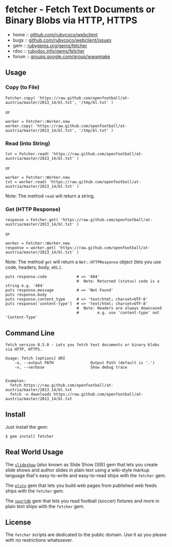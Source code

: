 # fetcher - Fetch Text Documents or Binary Blobs via HTTP, HTTPS

* home  :: [github.com/rubycoco/webclient](https://github.com/rubycoco/webclient)
* bugs  :: [github.com/rubycoco/webclient/issues](https://github.com/rubycoco/webclient/issues)
* gem   :: [rubygems.org/gems/fetcher](https://rubygems.org/gems/fetcher)
* rdoc  :: [rubydoc.info/gems/fetcher](http://rubydoc.info/gems/fetcher)
* forum :: [groups.google.com/group/wwwmake](https://groups.google.com/group/wwwmake)


## Usage

### Copy (to File)

    Fetcher.copy( 'https://raw.github.com/openfootball/at-austria/master/2013_14/bl.txt', '/tmp/bl.txt' )

or

    worker = Fetcher::Worker.new
    worker.copy( 'https://raw.github.com/openfootball/at-austria/master/2013_14/bl.txt', '/tmp/bl.txt' )


### Read (into String)

    txt = Fetcher.read( 'https://raw.github.com/openfootball/at-austria/master/2013_14/bl.txt' )

or

    worker = Fetcher::Worker.new
    txt = worker.read( 'https://raw.github.com/openfootball/at-austria/master/2013_14/bl.txt' )

Note: The method `read` will return a string.


### Get (HTTP Response)

    response = Fetcher.get( 'https://raw.github.com/openfootball/at-austria/master/2013_14/bl.txt' )

or

    worker = Fetcher::Worker.new
    response = worker.get( 'https://raw.github.com/openfootball/at-austria/master/2013_14/bl.txt' )

Note: The method `get` will return a `Net::HTTPResponse` object
(lets you use code, headers, body, etc.).

    puts response.code             # => '404'
                                   #  Note: Returned (status) code is a string e.g. '404'
    puts response.message          # => 'Not Found'
    puts response.body
    puts response.content_type     # => 'text/html; charset=UTF-8'
    puts response['content-type']  # => 'text/html; charset=UTF-8'
                                   #  Note: Headers are always downcased
                                   #        e.g. use 'content-type' not 'Content-Type'


## Command Line

```
fetch version 0.5.0 - Lets you fetch text documents or binary blobs via HTTP, HTTPS.

Usage: fetch [options] URI
    -o, --output PATH                Output Path (default is '.')
    -v, --verbose                    Show debug trace


Examples:
  fetch https://raw.github.com/openfootball/at-austria/master/2013_14/bl.txt
  fetch -o downloads https://raw.github.com/openfootball/at-austria/master/2013_14/bl.txt
```


## Install

Just install the gem:

    $ gem install fetcher


## Real World Usage

The [`slideshow`](http://slideshow-s9.github.io) (also known as Slide Show (S9)) gem
that lets you create slide shows
and author slides in plain text using a wiki-style markup language that's easy-to-write and easy-to-read
ships with the `fetcher` gem.

The [`pluto`](https://github.com/feedreader) gem that lets you build web pages
from published web feeds
ships with the `fetcher` gem.

The [`sportdb`](https://github.com/geraldb/sport.db.ruby) gem that lets you read football (soccer) fixtures
and more in plain text
ships with the `fetcher` gem.


## License

The `fetcher` scripts are dedicated to the public domain.
Use it as you please with no restrictions whatsoever.
